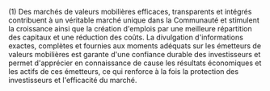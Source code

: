(1) Des marchés de valeurs mobilières efficaces, transparents et intégrés contribuent à un véritable marché unique dans la Communauté et stimulent la croissance ainsi que la création d'emplois par une meilleure répartition des capitaux et une réduction des coûts. La divulgation d'informations exactes, complètes et fournies aux moments adéquats sur les émetteurs de valeurs mobilières est garante d'une confiance durable des investisseurs et permet d'apprécier en connaissance de cause les résultats économiques et les actifs de ces émetteurs, ce qui renforce à la fois la protection des investisseurs et l'efficacité du marché.